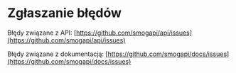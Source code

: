 # Zgłaszanie błędów

Błędy związane z API: [https://github.com/smogapi/api/issues](https://github.com/smogapi/api/issues)

Błędy związane z dokumentacją: [https://github.com/smogapi/docs/issues](https://github.com/smogapi/docs/issues)
